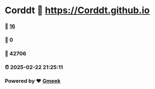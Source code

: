 # Corddt :link: https://Corddt.github.io 
### :page_facing_up: [16](https://Corddt.github.io/tag.html) 
### :speech_balloon: 0 
### :hibiscus: 42706 
### :alarm_clock: 2025-02-22 21:25:11 
### Powered by :heart: [Gmeek](https://github.com/Meekdai/Gmeek)
